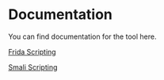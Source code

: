 # Documentation

You can find documentation for the tool here.

[Frida Scripting](frida_scripting.md)

[Smali Scripting](smali_scripting.md)

